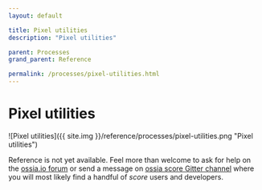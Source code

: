 ```yaml
---
layout: default

title: Pixel utilities
description: "Pixel utilities"

parent: Processes
grand_parent: Reference

permalink: /processes/pixel-utilities.html
---
```

# Pixel utilities

![Pixel utilities]({{ site.img }}/reference/processes/pixel-utilities.png "Pixel utilities") 

Reference is not yet available. Feel more than welcome to ask for help on the [ossia.io forum](https://forum.ossia.io) or send a message on [ossia score Gitter channel](https://gitter.im/ossia/score) where you will most likely find a handful of *score* users and developers.